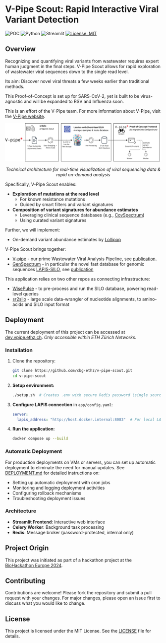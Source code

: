 # V-Pipe Scout: Rapid Interactive Viral Variant Detection 

![POC](https://img.shields.io/badge/status-POC-yellow)
![Python](https://img.shields.io/badge/python-3.9%2B-blue)
![Streamlit](https://img.shields.io/badge/streamlit-1.45.0-brightgreen)
[![License: MIT](https://img.shields.io/badge/License-MIT-yellow.svg)](https://opensource.org/licenses/MIT)


## Overview

Recognizing and quantifying viral variants from wastewater requires expert human judgment in the final steps.
V-Pipe Scout allows for rapid exploration of wastewater viral sequences down to the single read level. 

Its aim: Discover novel viral threats a few weeks earlier than traditional methods.

This Proof-of-Concept is set up for SARS-CoV-2, yet is built to be virus-agnostic and will be expanded to RSV and Influenza soon.

This is an effort of the V-Pipe team.
For more information about V-Pipe, visit the [V-Pipe website](https://cbg-ethz.github.io/V-pipe/).

<div align="center">
  <picture>
    <source media="(prefers-color-scheme: dark)" srcset="./app/images/index/POC_DeployForInternal_inverted.png">
    <img src="./app/images/index/POC_DeployForInternal.png" alt="Fast Query Visualization" width="800"/>
  </picture>
  <p><em>Technical architecture for real-time visualization of viral sequencing data & rapid on-demand analysis</em></p>
</div>

Specifically, V-Pipe Scout enables:
- **Exploration of mutations at the read level**  
    - For known resistance mutations  
    - Guided by smart filters and variant signatures
- **Composition of variant signatures for abundance estimates**  
    - Leveraging clinical sequence databases (e.g., [CovSpectrum](https://cov-spectrum.org/))  
    - Using curated variant signatures

Further, we will implement:
- On-demand variant abundance estimates by [Lollipop](https://github.com/cbg-ethz/LolliPop)

V-Pipe Scout brings together:
- [V-pipe](https://github.com/cbg-ethz/V-pipe) - our prime Wastewater Viral Analysis Pipeline, see [publication](https://www.biorxiv.org/content/10.1101/2023.10.16.562462v1.full). 
- [GenSpectrum](https://genspectrum.org/) - in particular the novel fast database for genomic sequences [LAPIS-SILO](https://github.com/GenSpectrum/LAPIS-SILO), see [publication](https://bmcbioinformatics.biomedcentral.com/articles/10.1186/s12859-023-05364-3)


This application relies on two other repos as connecting infrastructure:
- [WisePulse](https://github.com/cbg-ethz/WisePulse) - to pre-process and run the SILO database, powering read-level queries
- [sr2silo](https://github.com/cbg-ethz/sr2silo) - large scale data-wrangler of nucleotide alignments, to amino-acids and SILO input format


## Deployment

The current deployment of this project can be accessed at [dev.vpipe.ethz.ch](http://dev.vpipe.ethz.ch).
_Only accessible within ETH Zürich Networks._

### Installation

1. Clone the repository:
    ```sh
    git clone https://github.com/cbg-ethz/v-pipe-scout.git
    cd v-pipe-scout
    ```

2. **Setup environment:**
    ```sh
    ./setup.sh  # Creates .env with secure Redis password (single source of truth)
    ```

3. **Configure LAPIS connection** in `app/config.yaml`:
    ```yaml
    server:
      lapis_address: "http://host.docker.internal:8083"  # For local LAPIS
    ```

4. **Run the application:**
    ```sh
    docker compose up --build
    ```

### Automatic Deployment

For production deployments on VMs or servers, you can set up automatic deployment to eliminate the need for manual updates. See [DEPLOYMENT.md](DEPLOYMENT.md) for detailed instructions on:

- Setting up automatic deployment with cron jobs
- Monitoring and logging deployment activities  
- Configuring rollback mechanisms
- Troubleshooting deployment issues

### Architecture

- **Streamlit Frontend**: Interactive web interface
- **Celery Worker**: Background task processing  
- **Redis**: Message broker (password-protected, internal only)


## Project Origin

This project was initiated as part of a hackathon project at the [BioHackathon Europe 2024](https://biohackathon-europe.org/).


## Contributing

Contributions are welcome! Please fork the repository and submit a pull request with your changes. For major changes, please open an issue first to discuss what you would like to change.

## License

This project is licensed under the MIT License. See the [LICENSE](LICENSE) file for details.
